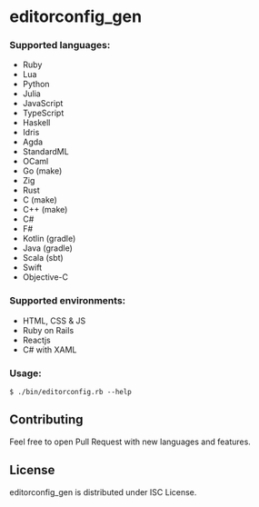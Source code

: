 # editorconfig_gen

### Supported languages:

- Ruby
- Lua
- Python
- Julia
- JavaScript
- TypeScript
- Haskell
- Idris
- Agda
- StandardML
- OCaml
- Go (make)
- Zig
- Rust
- C (make)
- C++ (make)
- C#
- F#
- Kotlin (gradle)
- Java (gradle)
- Scala (sbt)
- Swift
- Objective-C

### Supported environments:

- HTML, CSS & JS
- Ruby on Rails
- Reactjs
- C# with XAML

### Usage:

```
$ ./bin/editorconfig.rb --help
```

## Contributing

Feel free to open Pull Request with new languages and features.

## License

editorconfig_gen is distributed under ISC License.
